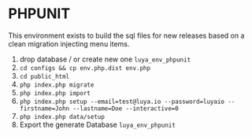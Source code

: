 PHPUNIT
===

This environment exists to build the sql files for new releases based on a clean migration injecting menu items.

1. drop database / or create new one `luya_env_phpunit`
2. `cd configs && cp env.php.dist env.php`
3. `cd public_html`
4. `php index.php migrate`
5. `php index.php import`
6. `php index.php setup --email=test@luya.io --password=luyaio --firstname=John --lastname=Doe --interactive=0`
7. `php index.php data/setup`
8. Export the generate Database `luya_env_phpunit`
